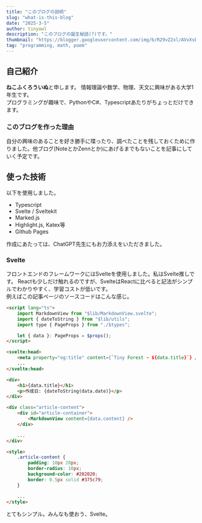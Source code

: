 ```yaml
---
title: "このブログの説明"
slug: "what-is-this-blog"
date: "2025-3-5"
author: tinyowl
description: "このブログの誕生秘話(?)です。"
thumbnail: "https://blogger.googleusercontent.com/img/b/R29vZ2xl/AVvXsEgv6HbVj84Ii-iHFz3DWjFdZ6VSDFiopTyx6HcjKKbg62xoJCWjO1g_3EIHl7MLzExMe0si90liMXu0jbSJiUJOJdLGYO7R-bqqKeXFO7ofD4RFpFbtnq29Tvj0aFWis-pMaw662DX36WF4m_c9lLYF-u76DBMHqMN3MYLRyp4AEHaO3JPu59CWVu4V62Nr/s400/kodai_magdeburg_unicorn_kaseki.png"
tag: "programming, math, poem"
---
```

## 自己紹介
**ねこふくろういぬ**と申します。
情報理論や数学、物理、天文に興味がある大学1年生です。  
プログラミングが趣味で、PythonやC#、Typescriptあたりがちょっとだけできます。
### このブログを作った理由
自分の興味のあることを好き勝手に喋ったり、調べたことを残しておくために作りました。他ブログ(NoteとかZennとか)にあげるまでもないことを記事にしていく予定です。
## 使った技術
以下を使用しました。
- Typescript
- Svelte / Sveltekit
- Marked.js
- Highlight.js, Katex等
- Github Pages

作成にあたっては、ChatGPT先生にもお力添えをいただきました。
### Svelte
フロントエンドのフレームワークにはSvelteを使用しました。私はSvelte推しです。
Reactも少しだけ触れるのですが、SvelteはReactに比べると記法がシンプルでわかりやすく、学習コストが低いです。  
例えばこの記事ページのソースコードはこんな感じ。
```html
<script lang="ts">
	import MarkdownView from "$lib/MarkdownView.svelte";
	import { dateToString } from "$lib/utils";
	import type { PageProps } from "./$types";

	let { data }: PageProps = $props();
</script>

<svelte:head>
	<meta property="og:title" content={`Tiny Forest - ${data.title}`} />
	...
</svelte:head>

<div>
	<h1>{data.title}</h1>
	<p>作成日: {dateToString(data.date)}</p>
</div>

<div class="article-content">
	<div id="article-container">
		<MarkdownView content={data.content} />
	</div>

	...
</div>

<style>
	.article-content {
		padding: 10px 20px;
		border-radius: 10px;
		background-color: #202020;
		border: 0.5px solid #375c79;
	}

	...
</style>
```
とてもシンプル。みんなも使おう、Svelte。